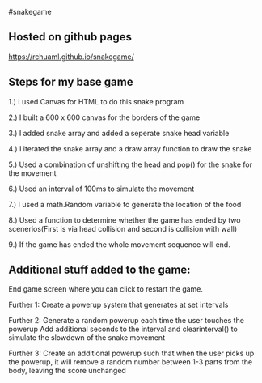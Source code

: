 #snakegame

## Hosted on github pages
https://rchuaml.github.io/snakegame/

## Steps for my base game

1.) I used Canvas for HTML to do this snake program

2.) I built a 600 x 600 canvas for the borders of the game

3.) I added snake array and added a seperate snake head variable

4.) I iterated the snake array and a draw array function to draw the snake

5.) Used a combination of unshifting the head and pop() for the snake for the movement

6.) Used an interval of 100ms to simulate the movement

7.) I used a math.Random variable to generate the location of the food

8.) Used a function to determine whether the game has ended by two scenerios(First is via head collision and second is collision with wall)

9.) If the game has ended the whole movement sequence will end.

## Additional stuff added to the game:

End game screen where you can click to restart the game.

Further 1: Create a powerup system that generates at set intervals

Further 2: Generate a random powerup each time the user touches the powerup Add additional seconds to the interval and clearinterval() to simulate the slowdown of the snake movement

Further 3: Create an additional powerup such that when the user picks up the powerup, it will remove a random number between 1-3 parts from the body, leaving the score unchanged